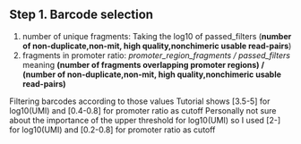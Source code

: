 ## Step 1. Barcode selection

1) number of unique fragments: Taking the log10 of passed_filters (**number of non-duplicate,non-mit, high quality,nonchimeric usable read-pairs**)
2) fragments in promoter ratio: *promoter_region_fragments / passed_filters* meaning **(number of fragments overlapping promoter regions) / (number of non-duplicate,non-mit, high quality,nonchimeric usable read-pairs)** 

Filtering barcodes according to those values
Tutorial shows [3.5-5] for log10(UMI) and [0.4-0.8] for promoter ratio as cutoff
Personally not sure about the importance of the upper threshold for log10(UMI) so I used
[2-] for log10(UMI) and [0.2-0.8] for promoter ratio as cutoff
